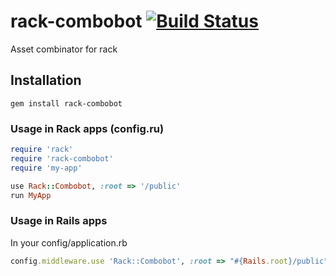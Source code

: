 # rack-combobot [![Build Status](https://secure.travis-ci.org/hojberg/rack-combobot.png)](http://travis-ci.org/hojberg/rack-combobot)

Asset combinator for rack 

## Installation

`gem install rack-combobot`

### Usage in Rack apps (config.ru)

```ruby
require 'rack'
require 'rack-combobot'
require 'my-app'

use Rack::Combobot, :root => '/public'
run MyApp
```

### Usage in Rails apps

In your config/application.rb

```ruby
config.middleware.use 'Rack::Combobot', :root => "#{Rails.root}/public"
```
